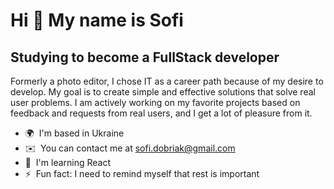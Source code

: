 Hi 👋 My name is Sofi
=============================

Studying to become a FullStack developer
----------------------------------------

Formerly a photo editor, I chose IT as a career path because of my desire to develop. My goal is to create simple and effective solutions that solve real user problems. I am actively working on my favorite projects based on feedback and requests from real users, and I get a lot of pleasure from it.

*   🌍  I'm based in Ukraine
*   ✉️  You can contact me at [sofi.dobriak@gmail.com](mailto:sofi.dobriak@gmail.com)
*   🧠  I'm learning React
*   ⚡  Fun fact: I need to remind myself that rest is important
